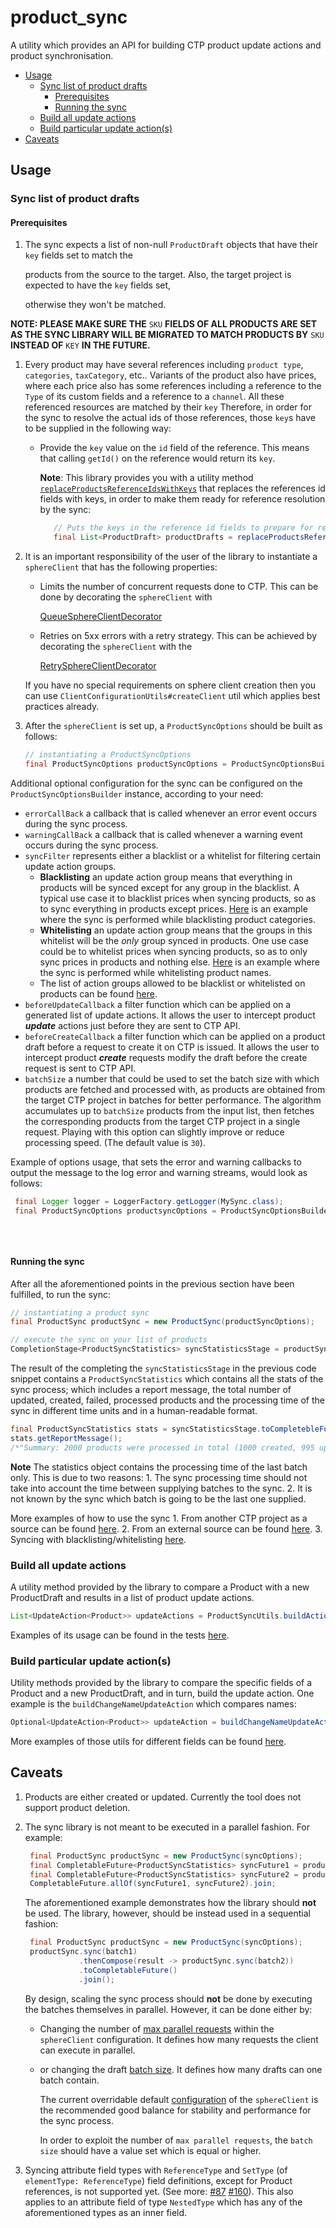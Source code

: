 # product\_sync

A utility which provides an API for building CTP product update actions and product synchronisation.

* [Usage](product_sync.md#usage)
  * [Sync list of product drafts](product_sync.md#sync-list-of-product-drafts)
    * [Prerequisites](product_sync.md#prerequisites)
    * [Running the sync](product_sync.md#running-the-sync)
  * [Build all update actions](product_sync.md#build-all-update-actions)
  * [Build particular update action\(s\)](product_sync.md#build-particular-update-actions)
* [Caveats](product_sync.md#caveats)

## Usage

### Sync list of product drafts

#### Prerequisites

1. The sync expects a list of non-null `ProductDraft` objects that have their `key` fields set to match the

   products from the source to the target. Also, the target project is expected to have the `key` fields set,

   otherwise they won't be matched.

**NOTE: PLEASE MAKE SURE THE** `SKU` **FIELDS OF ALL PRODUCTS ARE SET AS THE SYNC LIBRARY WILL BE MIGRATED TO MATCH PRODUCTS BY** `SKU` **INSTEAD OF** `KEY` **IN THE FUTURE.**

1. Every product may have several references including `product type`, `categories`, `taxCategory`, etc.. Variants of the product also have prices, where each price also has some references including a reference to the `Type` of its custom fields and a reference to a `channel`. All these referenced resources are matched by their `key` Therefore, in order for the sync to resolve the actual ids of those references, those `key`s have to be supplied in the following way:
   * Provide the `key` value on the `id` field of the reference. This means that calling `getId()` on the reference would return its `key`.

     **Note**: This library provides you with a utility method [`replaceProductsReferenceIdsWithKeys`](https://commercetools.github.io/commercetools-sync-java/v/v1.0.0-M14/com/commercetools/sync/products/utils/ProductReferenceReplacementUtils.html#replaceProductsReferenceIdsWithKeys-java.util.List-) that replaces the references id fields with keys, in order to make them ready for reference resolution by the sync:

     ```java
        // Puts the keys in the reference id fields to prepare for reference resolution
        final List<ProductDraft> productDrafts = replaceProductsReferenceIdsWithKeys(products);
     ```
2. It is an important responsibility of the user of the library to instantiate a `sphereClient` that has the following properties:

   * Limits the number of concurrent requests done to CTP. This can be done by decorating the `sphereClient` with 

     [QueueSphereClientDecorator](http://commercetools.github.io/commercetools-jvm-sdk/apidocs/io/sphere/sdk/client/QueueSphereClientDecorator.html) 

   * Retries on 5xx errors with a retry strategy. This can be achieved by decorating the `sphereClient` with the 

     [RetrySphereClientDecorator](http://commercetools.github.io/commercetools-jvm-sdk/apidocs/io/sphere/sdk/client/RetrySphereClientDecorator.html)

   If you have no special requirements on sphere client creation then you can use `ClientConfigurationUtils#createClient` util which applies best practices already.

3. After the `sphereClient` is set up, a `ProductSyncOptions` should be built as follows:

   ```java
   // instantiating a ProductSyncOptions
   final ProductSyncOptions productSyncOptions = ProductSyncOptionsBuilder.of(sphereClient).build();
   ```

Additional optional configuration for the sync can be configured on the `ProductSyncOptionsBuilder` instance, according to your need:

* `errorCallBack` a callback that is called whenever an error event occurs during the sync process.
* `warningCallBack` a callback that is called whenever a warning event occurs during the sync process.
* `syncFilter` represents either a blacklist or a whitelist for filtering certain update action groups.
  * **Blacklisting** an update action group means that everything in products will be synced except for any group in the blacklist. A typical use case it to blacklist prices when syncing products, so as to sync everything in products except prices. [Here](https://github.com/commercetools/commercetools-sync-java/tree/8510fbcb09426c7c47955e2a2cbcde9cafe81a5c/src/integration-test/java/com/commercetools/sync/integration/externalsource/products/ProductSyncFilterIT.java#L142-L143) is an example where the sync is performed while blacklisting product categories.
  * **Whitelisting** an update action group means that the groups in this whitelist will be the _only_ group synced in products. One use case could be to whitelist prices when syncing products, so as to only sync prices in products and nothing else. [Here](https://github.com/commercetools/commercetools-sync-java/tree/8510fbcb09426c7c47955e2a2cbcde9cafe81a5c/src/integration-test/java/com/commercetools/sync/integration/externalsource/products/ProductSyncFilterIT.java#L173) is an example where the sync is performed while whitelisting product names.
  * The list of action groups allowed to be blacklist or whitelisted on products can be found [here](https://github.com/commercetools/commercetools-sync-java/tree/8510fbcb09426c7c47955e2a2cbcde9cafe81a5c/src/main/java/com/commercetools/sync/products/ActionGroup.java).
* `beforeUpdateCallback` a filter function which can be applied on a generated list of update actions. It allows the user to intercept product _**update**_ actions just before they are sent to CTP API.
* `beforeCreateCallback` a filter function which can be applied on a product draft before a request to create it on CTP is issued. It allows the user to intercept product _**create**_ requests modify the draft before the create request is sent to CTP API.
* `batchSize` a number that could be used to set the batch size with which products are fetched and processed with, as products are obtained from the target CTP project in batches for better performance. The algorithm accumulates up to `batchSize` products from the input list, then fetches the corresponding products from the target CTP project in a single request. Playing with this option can slightly improve or reduce processing speed. \(The default value is `30`\).

Example of options usage, that sets the error and warning callbacks to output the message to the log error and warning streams, would look as follows:

```java
 final Logger logger = LoggerFactory.getLogger(MySync.class);
 final ProductSyncOptions productsyncOptions = ProductSyncOptionsBuilder.of(sphereClient)
                                                                        .errorCallBack(logger::error)
                                                                        .warningCallBack(logger::warn)
                                                                        .build();
```

#### Running the sync

After all the aforementioned points in the previous section have been fulfilled, to run the sync:

```java
// instantiating a product sync
final ProductSync productSync = new ProductSync(productSyncOptions);

// execute the sync on your list of products
CompletionStage<ProductSyncStatistics> syncStatisticsStage = productSync.sync(productDrafts);
```

The result of the completing the `syncStatisticsStage` in the previous code snippet contains a `ProductSyncStatistics` which contains all the stats of the sync process; which includes a report message, the total number of updated, created, failed, processed products and the processing time of the sync in different time units and in a human-readable format.

```java
final ProductSyncStatistics stats = syncStatisticsStage.toCompletebleFuture().join();
stats.getReportMessage(); 
/*"Summary: 2000 products were processed in total (1000 created, 995 updated and 5 failed to sync)."*/
```

**Note** The statistics object contains the processing time of the last batch only. This is due to two reasons: 1. The sync processing time should not take into account the time between supplying batches to the sync. 2. It is not known by the sync which batch is going to be the last one supplied.

More examples of how to use the sync 1. From another CTP project as a source can be found [here](https://github.com/commercetools/commercetools-sync-java/tree/8510fbcb09426c7c47955e2a2cbcde9cafe81a5c/src/integration-test/java/com/commercetools/sync/integration/ctpprojectsource/products/ProductSyncIT.java). 2. From an external source can be found [here](https://github.com/commercetools/commercetools-sync-java/tree/8510fbcb09426c7c47955e2a2cbcde9cafe81a5c/src/integration-test/java/com/commercetools/sync/integration/externalsource/products/ProductSyncIT.java). 3. Syncing with blacklisting/whitelisting [here](https://github.com/commercetools/commercetools-sync-java/tree/8510fbcb09426c7c47955e2a2cbcde9cafe81a5c/src/integration-test/java/com/commercetools/sync/integration/externalsource/products/ProductSyncFilterIT.java).

### Build all update actions

A utility method provided by the library to compare a Product with a new ProductDraft and results in a list of product update actions.

```java
List<UpdateAction<Product>> updateActions = ProductSyncUtils.buildActions(product, productDraft, productSyncOptions, attributesMetaData);
```

Examples of its usage can be found in the tests [here](https://github.com/commercetools/commercetools-sync-java/tree/8510fbcb09426c7c47955e2a2cbcde9cafe81a5c/src/test/java/com/commercetools/sync/products/utils/ProductSyncUtilsTest.java).

### Build particular update action\(s\)

Utility methods provided by the library to compare the specific fields of a Product and a new ProductDraft, and in turn, build the update action. One example is the `buildChangeNameUpdateAction` which compares names:

```java
Optional<UpdateAction<Product>> updateAction = buildChangeNameUpdateAction(oldProduct, productDraft);
```

More examples of those utils for different fields can be found [here](https://github.com/commercetools/commercetools-sync-java/tree/8510fbcb09426c7c47955e2a2cbcde9cafe81a5c/src/integration-test/java/com/commercetools/sync/integration/externalsource/products/utils/README.md).

## Caveats

1. Products are either created or updated. Currently the tool does not support product deletion.
2. The sync library is not meant to be executed in a parallel fashion. For example:

   ```java
    final ProductSync productSync = new ProductSync(syncOptions);
    final CompletableFuture<ProductSyncStatistics> syncFuture1 = productSync.sync(batch1).toCompletableFuture();
    final CompletableFuture<ProductSyncStatistics> syncFuture2 = productSync.sync(batch2).toCompletableFuture();
    CompletableFuture.allOf(syncFuture1, syncFuture2).join;
   ```

   The aforementioned example demonstrates how the library should **not** be used. The library, however, should be instead used in a sequential fashion:

   ```java
    final ProductSync productSync = new ProductSync(syncOptions);
    productSync.sync(batch1)
               .thenCompose(result -> productSync.sync(batch2))
               .toCompletableFuture()
               .join();
   ```

   By design, scaling the sync process should **not** be done by executing the batches themselves in parallel. However, it can be done either by:

   * Changing the number of [max parallel requests](https://github.com/commercetools/commercetools-sync-java/tree/8510fbcb09426c7c47955e2a2cbcde9cafe81a5c/src/main/java/com/commercetools/sync/commons/utils/ClientConfigurationUtils.java#L116) within the `sphereClient` configuration. It defines how many requests the client can execute in parallel.
   * or changing the draft [batch size](https://commercetools.github.io/commercetools-sync-java/v/v1.0.0-M14/com/commercetools/sync/commons/BaseSyncOptionsBuilder.html#batchSize-int-). It defines how many drafts can one batch contain.

     The current overridable default [configuration](https://github.com/commercetools/commercetools-sync-java/tree/8510fbcb09426c7c47955e2a2cbcde9cafe81a5c/src/main/java/com/commercetools/sync/commons/utils/ClientConfigurationUtils.java#L45) of the `sphereClient` is the recommended good balance for stability and performance for the sync process.

     In order to exploit the number of `max parallel requests`, the `batch size` should have a value set which is equal or higher.

3. Syncing attribute field types with `ReferenceType` and `SetType` \(of `elementType: ReferenceType`\) field definitions, except for Product references, is not supported yet. \(See more: [\#87](https://github.com/commercetools/commercetools-sync-java/issues/87) [\#160](https://github.com/commercetools/commercetools-sync-java/issues/87)\). This also applies to an attribute field of type `NestedType` which has any of the aforementioned types as an inner field.

